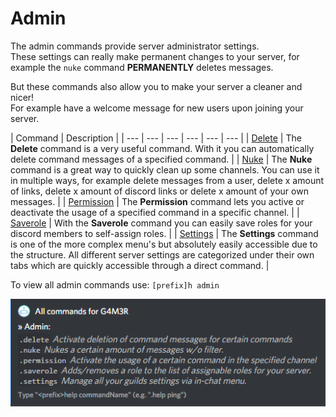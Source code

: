 # Admin

The admin commands provide server administrator settings.  
These settings can really make permanent changes to your server, for example the `nuke` command **PERMANENTLY** deletes messages.

But these commands also allow you to make your server a cleaner and nicer!  
For example have a welcome message for new users upon joining your server.

| Command | Description |
| --- | --- | --- | --- | --- | --- |
| [Delete](delete.md) | The **Delete** command is a very useful command. With it you can automatically delete command messages of a specified command. |
| [Nuke](nuke.md) | The **Nuke** command is a great way to quickly clean up some channels. You can use it in multiple ways, for example delete messages from a user, delete x amount of links, delete x amount of discord links or delete x amount of your own messages. |
| [Permission](permission.md) | The **Permission** command lets you active or deactivate the usage of a specified command in a specific channel. |
| [Saverole](saverole.md) | With the **Saverole** command you can easily save roles for your discord members to self-assign roles. |
| [Settings](settings.md) | The **Settings** command is one of the more complex menu's but absolutely easily accessible due to the structure. All different server settings are categorized under their own tabs which are quickly accessible through a direct command. |

To view all admin commands use: `[prefix]h admin`

![](../../.gitbook/assets/image%20%2830%29.png)

